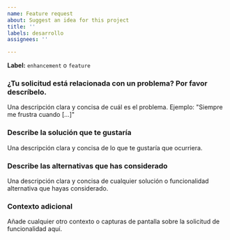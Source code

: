 ```yaml
---
name: Feature request
about: Suggest an idea for this project
title: ''
labels: desarrollo
assignees: ''

---
```


**Label:** `enhancement` o `feature`

### **¿Tu solicitud está relacionada con un problema? Por favor descríbelo.**  
Una descripción clara y concisa de cuál es el problema. Ejemplo: "Siempre me frustra cuando [...]"

### **Describe la solución que te gustaría**  
Una descripción clara y concisa de lo que te gustaría que ocurriera.

### **Describe las alternativas que has considerado**  
Una descripción clara y concisa de cualquier solución o funcionalidad alternativa que hayas considerado.

### **Contexto adicional**  
Añade cualquier otro contexto o capturas de pantalla sobre la solicitud de funcionalidad aquí.
